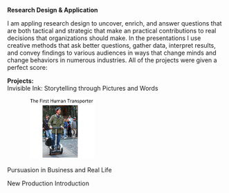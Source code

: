 **Research Design & Application** 
  
I am appling research design  to uncover, enrich, and answer questions that are both tactical and strategic that make an practical contributions to real decisions that organizations should make. In the presentations I use creative methods that ask better questions, gather data, interpret results, and convey findings to various audiences in ways that change minds and change behaviors in numerous industries.  All of the projects were  given a perfect score:  
  
**Projects:**  
Invisible Ink:  Storytelling through Pictures and Words  
<pre>
      <img src="https://github.com/CraigGo/Portfolio/blob/master/Research%20Design/First_human_transporter.PNG" width="30%" height="30%">
</pre>
  
Pursuasion in Business and Real Life  
  
New Production Introduction  
  
